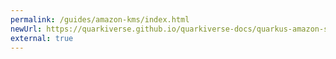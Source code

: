 ```yaml
---
permalink: /guides/amazon-kms/index.html
newUrl: https://quarkiverse.github.io/quarkiverse-docs/quarkus-amazon-services/dev/amazon-kms.html
external: true
---
```

